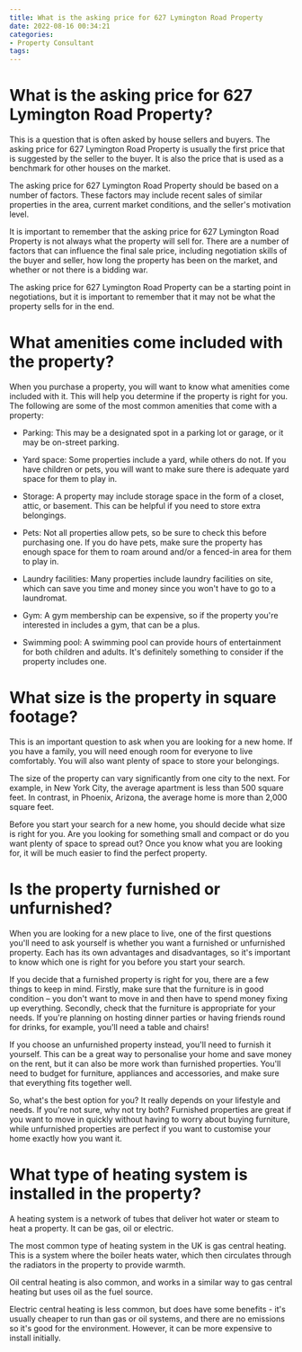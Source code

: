 ```yaml
---
title: What is the asking price for 627 Lymington Road Property
date: 2022-08-16 00:34:21
categories:
- Property Consultant
tags:
---
```



#  What is the asking price for 627 Lymington Road Property?

This is a question that is often asked by house sellers and buyers. The asking price for 627 Lymington Road Property is usually the first price that is suggested by the seller to the buyer. It is also the price that is used as a benchmark for other houses on the market.

The asking price for 627 Lymington Road Property should be based on a number of factors. These factors may include recent sales of similar properties in the area, current market conditions, and the seller's motivation level.

It is important to remember that the asking price for 627 Lymington Road Property is not always what the property will sell for. There are a number of factors that can influence the final sale price, including negotiation skills of the buyer and seller, how long the property has been on the market, and whether or not there is a bidding war.

The asking price for 627 Lymington Road Property can be a starting point in negotiations, but it is important to remember that it may not be what the property sells for in the end.

#  What amenities come included with the property?

When you purchase a property, you will want to know what amenities come included with it. This will help you determine if the property is right for you. The following are some of the most common amenities that come with a property:

- Parking: This may be a designated spot in a parking lot or garage, or it may be on-street parking.

- Yard space: Some properties include a yard, while others do not. If you have children or pets, you will want to make sure there is adequate yard space for them to play in.

- Storage: A property may include storage space in the form of a closet, attic, or basement. This can be helpful if you need to store extra belongings.

- Pets: Not all properties allow pets, so be sure to check this before purchasing one. If you do have pets, make sure the property has enough space for them to roam around and/or a fenced-in area for them to play in.

- Laundry facilities: Many properties include laundry facilities on site, which can save you time and money since you won't have to go to a laundromat.

- Gym: A gym membership can be expensive, so if the property you're interested in includes a gym, that can be a plus.

- Swimming pool: A swimming pool can provide hours of entertainment for both children and adults. It's definitely something to consider if the property includes one.

#  What size is the property in square footage?

This is an important question to ask when you are looking for a new home. If you have a family, you will need enough room for everyone to live comfortably. You will also want plenty of space to store your belongings.

The size of the property can vary significantly from one city to the next. For example, in New York City, the average apartment is less than 500 square feet. In contrast, in Phoenix, Arizona, the average home is more than 2,000 square feet.

Before you start your search for a new home, you should decide what size is right for you. Are you looking for something small and compact or do you want plenty of space to spread out? Once you know what you are looking for, it will be much easier to find the perfect property.

#  Is the property furnished or unfurnished?

When you are looking for a new place to live, one of the first questions you'll need to ask yourself is whether you want a furnished or unfurnished property. Each has its own advantages and disadvantages, so it's important to know which one is right for you before you start your search.

If you decide that a furnished property is right for you, there are a few things to keep in mind. Firstly, make sure that the furniture is in good condition – you don't want to move in and then have to spend money fixing up everything. Secondly, check that the furniture is appropriate for your needs. If you're planning on hosting dinner parties or having friends round for drinks, for example, you'll need a table and chairs!

If you choose an unfurnished property instead, you'll need to furnish it yourself. This can be a great way to personalise your home and save money on the rent, but it can also be more work than furnished properties. You'll need to budget for furniture, appliances and accessories, and make sure that everything fits together well.

So, what's the best option for you? It really depends on your lifestyle and needs. If you're not sure, why not try both? Furnished properties are great if you want to move in quickly without having to worry about buying furniture, while unfurnished properties are perfect if you want to customise your home exactly how you want it.

#  What type of heating system is installed in the property?

A heating system is a network of tubes that deliver hot water or steam to heat a property. It can be gas, oil or electric.

The most common type of heating system in the UK is gas central heating. This is a system where the boiler heats water, which then circulates through the radiators in the property to provide warmth.

Oil central heating is also common, and works in a similar way to gas central heating but uses oil as the fuel source.

Electric central heating is less common, but does have some benefits - it's usually cheaper to run than gas or oil systems, and there are no emissions so it's good for the environment. However, it can be more expensive to install initially.